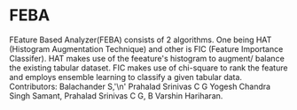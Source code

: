 # FEBA
FEature Based Analyzer(FEBA) consists of 2 algorithms. One being HAT (Histogram Augmentation Technique) and other is FIC (Feature Importance Classifer). HAT makes use of the feeature's histogram to augment/ balance the existing tabular dataset. FIC makes use of chi-square to rank the feature and employs ensemble learning to classify a given tabular data.
Contributors:
Balachander S,'\n'
Prahalad Srinivas C G
Yogesh Chandra Singh Samant,
Prahalad Srinivas C G,
B Varshin Hariharan.
